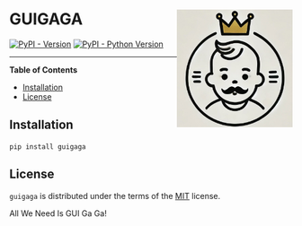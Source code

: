 # GUIGAGA <img src='images/logo.jpg' align="right" height="210" />

[![PyPI - Version](https://img.shields.io/pypi/v/guigaga.svg)](https://pypi.org/project/guigaga)
[![PyPI - Python Version](https://img.shields.io/pypi/pyversions/guigaga.svg)](https://pypi.org/project/guigaga)

-----

**Table of Contents**

- [Installation](#installation)
- [License](#license)

## Installation

```console
pip install guigaga
```

## License

`guigaga` is distributed under the terms of the [MIT](https://spdx.org/licenses/MIT.html) license.

All We Need Is GUI Ga Ga!